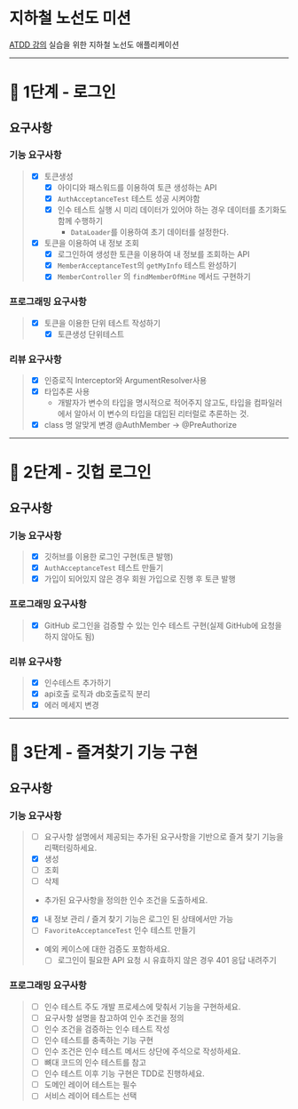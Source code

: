 # 지하철 노선도 미션
[ATDD 강의](https://edu.nextstep.camp/c/R89PYi5H) 실습을 위한 지하철 노선도 애플리케이션

---


# 🚀 1단계 - 로그인

## 요구사항
### 기능 요구사항
> - [x] 토큰생성
>   - [x] 아이디와 패스워드를 이용하여 토큰 생성하는 API
>   - [x] `AuthAcceptanceTest` 테스트 성공 시켜야함
>   - [x] 인수 테스트 실행 시 미리 데이터가 있어야 하는 경우 데이터를 초기화도 함께 수행하기
>     - `DataLoader`를 이용하여 초기 데이터를 설정한다.
> - [x] 토큰을 이용하여 내 정보 조회
>   - [x] 로그인하여 생성한 토큰을 이용하여 내 정보를 조회하는 API 
>   - [x] `MemberAcceptanceTest`의 `getMyInfo` 테스트 완성하기
>   - [x] `MemberController` 의 `findMemberOfMine` 메서드 구현하기

### 프로그래밍 요구사항
> - [x] 토큰을 이용한 단위 테스트 작성하기
>   - [x] 토큰생성 단위테스트

### 리뷰 요구사항
> - [x] 인증로직 Interceptor와 ArgumentResolver사용
> - [x] 타입추론 사용
>   - 개발자가 변수의 타입을 명시적으로 적어주지 않고도, 타입을 컴파일러에서 알아서 이 변수의 타입을 대입된 리터럴로 추론하는 것.
> - [x] class 명 알맞게 변경 @AuthMember -> @PreAuthorize 


---


# 🚀 2단계 - 깃헙 로그인

## 요구사항
### 기능 요구사항
>- [x] 깃허브를 이용한 로그인 구현(토큰 발행)
>  - [x] `AuthAcceptanceTest` 테스트 만들기
>- [x] 가입이 되어있지 않은 경우 회원 가입으로 진행 후 토큰 발행

### 프로그래밍 요구사항
>- [x] GitHub 로그인을 검증할 수 있는 인수 테스트 구현(실제 GitHub에 요청을 하지 않아도 됨)

### 리뷰 요구사항
>- [x] 인수테스트 추가하기
>- [x] api호출 로직과 db호출로직 분리
>- [x] 에러 메세지 변경 
---


# 🚀 3단계 - 즐겨찾기 기능 구현

## 요구사항
### 기능 요구사항
>- [ ] 요구사항 설명에서 제공되는 추가된 요구사항을 기반으로 즐겨 찾기 기능을 리팩터링하세요.
>  - [x] 생성
>  - [ ] 조회
>  - [ ] 삭제
>- 추가된 요구사항을 정의한 인수 조건을 도출하세요.
>  - [x]  내 정보 관리 / 즐겨 찾기 기능은 로그인 된 상태에서만 가능
>- [ ] `FavoriteAcceptanceTest` 인수 테스트 만들기
>  - 예외 케이스에 대한 검증도 포함하세요.
>    - [ ] 로그인이 필요한 API 요청 시 유효하지 않은 경우 401 응답 내려주기

### 프로그래밍 요구사항
>- [ ] 인수 테스트 주도 개발 프로세스에 맞춰서 기능을 구현하세요.
>  - [ ] 요구사항 설명을 참고하여 인수 조건을 정의
>  - [ ] 인수 조건을 검증하는 인수 테스트 작성
>  - [ ] 인수 테스트를 충족하는 기능 구현
>- [ ] 인수 조건은 인수 테스트 메서드 상단에 주석으로 작성하세요.
>  - [ ] 뼈대 코드의 인수 테스트를 참고
>- [ ] 인수 테스트 이후 기능 구현은 TDD로 진행하세요.
>  - [ ] 도메인 레이어 테스트는 필수
>  - [ ] 서비스 레이어 테스트는 선택
